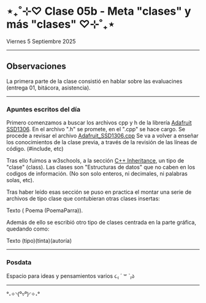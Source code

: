# ⋆₊˚⊹♡ Clase 05b - Meta "clases" y más "clases" ♡⊹˚₊⋆

Viernes 5 Septiembre 2025

***

## Observaciones

La primera parte de la clase consistió en hablar sobre las evaluacines (entrega 01, bitácora, asistencia).

***

### Apuntes escritos del día

Primero comenzamos a buscar los archivos cpp y h de la librería [Adafruit SSD1306](https://github.com/adafruit/Adafruit_SSD1306).
En el archivo ".h" se promete, en el ".cpp" se hace cargo.
Se procede a revisar el archivo [Adafruit_SSD1306.cpp](https://github.com/adafruit/Adafruit_SSD1306/blob/master/Adafruit_SSD1306.cpp)
Se va a volver a enseñar los conocimientos de la clase previa, a través de la revisión de las líneas de código. (#include, etc)

Tras ello fuimos a w3schools, a la sección [C++ Inheritance](https://www.w3schools.com/cpp/cpp_inheritance.asp), un tipo de "clase" (class).
Las clases son "Estructuras de datos" que no caben en los codigos de información. (No son solo enteros, ni decimales, ni palabras solas, etc).

Tras haber leído esas sección se puso en practica el montar una serie de archivos de tipo clase que contubieran otras clases insertas:

Texto ( Poema (PoemaParra)).

Además de ello se escribió otro tipo de clases centrada en la parte gráfica, quedando como:

Texto (tipo)(tinta)(autoría)


***

### Posdata

Espacio para ideas y pensamientos varios ૮₍ ´ ꒳ `₎ა

***

°˖✧◝(⁰▿⁰)◜✧˖°
